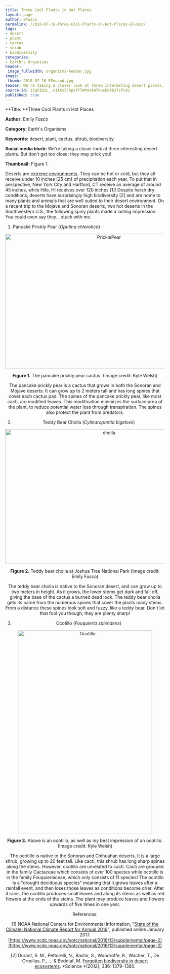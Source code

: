 ```yaml
---
title: Three Cool Plants in Hot Places
layout: page
author: efusco
permalink: /2018-07-16-Three-Cool-Plants-in-Hot-Places-EFusco/
tags:
- desert
- plant
- cactus
- shrub
- biodiversity
categories:
- Earth's Organisms
header:
 image_fullwidth: organisms-header.jpg
image:
 thumb: 2018-07-16-EFuscoA.jpg
teaser: We’re taking a closer look at three interesting desert plants. But don’t get too close; they may prick you!
source-id: 13gVIQ3L_-x1AXxZFXpxTFlWtmcA47nasEo9b27sfx2U
published: true
---
```

**Title: **Three Cool Plants in Hot Places

**Author:** Emily Fusco

**Category:** Earth's Organisms

**Keywords:** desert, plant, cactus, shrub, biodiversity

**Social media blurb:** We're taking a closer look at three interesting desert plants. But don’t get too close; they may prick you!

**Thumbnail:** Figure 1.

Deserts are [extreme environments](http://www.bbc.co.uk/bitesize/ks3/geography/places/extreme_environments/revision/2/). They can be hot or cold, but they all receive under 10 inches (25 cm) of precipitation each year. To put that in perspective, New York City and Hartford, CT receive an average of around 45 inches, while Hilo, HI receives over 120 inches [1]! Despite harsh dry conditions, deserts have surprisingly high biodiversity [2] and are home to many plants and animals that are well suited to their desert environment. On a recent trip to the Mojave and Sonoran deserts, two hot deserts in the Southwestern U.S., the following spiny plants made a lasting impression. You could even say they… stuck with me. 

1) Pancake Prickly Pear (*Oputina chlorotica*)

<center><a data-flickr-embed="true"  href="https://www.flickr.com/photos/139839751@N06/40972639225/in/dateposted-friend/" title="PricklePear"><img src="https://farm1.staticflickr.com/967/40972639225_a813f4e4a0_z.jpg" width="640" height="424" alt="PricklePear"></a><script async src="//embedr.flickr.com/assets/client-code.js" charset="utf-8"></script><center>

**Figure 1.** The pancake prickly pear cactus. (Image credit: Kyle Welsh)

The pancake prickly pear is a cactus that grows in both the Sonoran and Mojave deserts. It can grow up to 2 meters tall and has long spines that cover each cactus pad. The spines of the pancake prickly pear, like most cacti, are modified leaves. This modification minimizes the surface area of the plant, to reduce potential water loss through transpiration. The spines also protect the plant from predators. 

2) Teddy Bear Cholla (*Cylindropuntia bigelovii*)

<center><a data-flickr-embed="true"  href="https://www.flickr.com/photos/139839751@N06/40972639505/in/dateposted-friend/" title="cholla"><img src="https://farm1.staticflickr.com/970/40972639505_2476c1029e_z.jpg" width="640" height="424" alt="cholla"></a><script async src="//embedr.flickr.com/assets/client-code.js" charset="utf-8"></script><center>

**Figure 2.** Teddy bear cholla at Joshua Tree National Park (Image credit: Emily Fusco)

The teddy bear cholla is native to the Sonoran desert, and can grow up to two meters in height. As it grows, the lower stems get dark and fall off, giving the base of the cactus a burned dead look. The teddy bear cholla gets its name from the numerous spines that cover the plants many stems. From a distance these spines look soft and fuzzy, like a teddy bear. Don't let that fool you though, they are plenty sharp! 

3) Ocotillo (*Fouquieria splendens*)

<center><a data-flickr-embed="true"  href="https://www.flickr.com/photos/139839751@N06/27003422047/in/dateposted-friend/" title="Ocotillo"><img src="https://farm1.staticflickr.com/973/27003422047_63c65bcd8c_z.jpg" width="424" height="640" alt="Ocotillo"></a><script async src="//embedr.flickr.com/assets/client-code.js" charset="utf-8"></script><center>

**Figure 3.** Above is an ocotillo, as well as my best impression of an ocotillo. (Image credit: Kyle Welsh)

The ocotillo is native to the Sonoran and Chihuahan deserts. It is a large shrub, growing up to 20 feet tall. Like cacti, this shrub has long sharp spines along the stems. However, ocotillo are unrelated to cacti. Cacti are grouped in the family Cactaceae which consists of over 100 species while ocotillo is in the family Fouquieriaceae, which only consists of 11 species! The ocotillo is a "drought deciduous species" meaning that it grows leaves after a rainfall event, and then loses those leaves as conditions become drier. After it rains, the ocotillo produces small leaves and along its stems as well as red flowers at the ends of the stems. The plant may produce leaves and flowers upwards of five times in one year.

References:

[1] NOAA National Centers for Environmental Information, "[State of the Climate: National Climate Report for Annual 2016](https://www.ncdc.noaa.gov/sotc/national/201613)", published online January 2017.  [https://www.ncdc.noaa.gov/sotc/national/2016/13/supplemental/page-2](https://www.ncdc.noaa.gov/sotc/national/2016/13/supplemental/page-2)

[2] Durant, S. M., Pettorelli, N., Bashir, S., Woodroffe, R., Wacher, T., De Ornellas, P., ... & Beddiaf, M. [Forgotten biodiversity in desert ecosystems](http://science.sciencemag.org/content/336/6087/1379). *Science *(2012), 336: 1379-1380.


